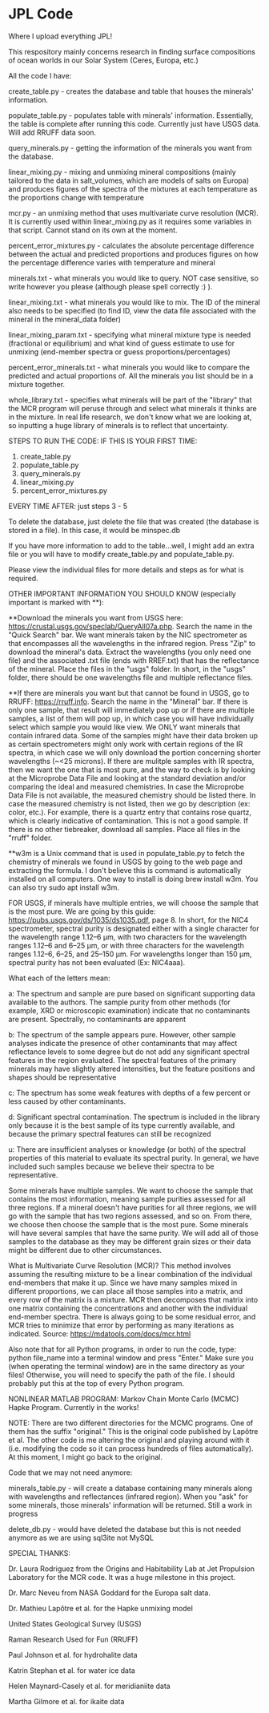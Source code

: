 # JPL Code

Where I upload everything JPL!

This respository mainly concerns research in finding surface compositions of ocean worlds in our Solar System (Ceres, Europa, etc.)

All the code I have:

create_table.py - creates the database and table that houses the minerals' information.

populate_table.py - populates table with minerals' information. Essentially, the table is complete after running this code. Currently just have USGS data. Will add RRUFF data soon.

query_minerals.py - getting the information of the minerals you want from the database.

linear_mixing.py - mixing and unmixing mineral compositions (mainly tailored to the data in salt_volumes, which are models of salts on Europa) and produces figures of the spectra of the mixtures at each temperature as the proportions change with temperature

mcr.py - an unmixing method that uses multivariate curve resolution (MCR). It is currently used within linear_mixing.py as it requires some variables in that script. Cannot stand on its own at the moment.

percent_error_mixtures.py - calculates the absolute percentage difference between the actual and predicted proportions and produces figures on how the percentage difference varies with temperature and mineral

minerals.txt - what minerals you would like to query. NOT case sensitive, so write however you please (although please spell correctly :) ).

linear_mixing.txt - what minerals you would like to mix. The ID of the mineral also needs to be specified (to find ID, view the data file associated with the mineral in the mineral_data folder)

linear_mixing_param.txt - specifying what mineral mixture type is needed (fractional or equilibrium) and what kind of guess estimate to use for unmixing (end-member spectra or guess proportions/percentages)

percent_error_minerals.txt - what minerals you would like to compare the predicted and actual proportions of. All the minerals you list should be in a mixture together.

whole_library.txt - specifies what minerals will be part of the "library" that the MCR program will peruse through and select what minerals it thinks are in the mixture. In real life research, we don't know what we are looking at, so inputting a huge library of minerals is to reflect that uncertainty.

STEPS TO RUN THE CODE:
IF THIS IS YOUR FIRST TIME:
1. create_table.py
2. populate_table.py
3. query_minerals.py
4. linear_mixing.py
5. percent_error_mixtures.py

EVERY TIME AFTER:
just steps 3 - 5

To delete the database, just delete the file that was created (the database is stored in a file). In this case, it would be minspec.db

If you have more information to add to the table...well, I might add an extra file or you will have to modify create_table.py and populate_table.py.

Please view the individual files for more details and steps as for what is required.

OTHER IMPORTANT INFORMATION YOU SHOULD KNOW (especially important is marked with **):

**Download the minerals you want from USGS here: https://crustal.usgs.gov/speclab/QueryAll07a.php. Search the name in the "Quick Search" bar. We want minerals taken by the NIC spectrometer as that encompasses all the wavelengths in the infrared region. Press "Zip" to download the mineral's data. Extract the wavelengths (you only need one file) and the associated .txt file (ends with RREF.txt) that has the reflectance of the mineral. Place the files in the "usgs" folder. In short, in the "usgs" folder, there should be one wavelengths file and multiple reflectance files.

**If there are minerals you want but that cannot be found in USGS, go to RRUFF: https://rruff.info. Search the name in the "Mineral" bar. If there is only one sample, that result will immediately pop up or if there are multiple samples, a list of them will pop up, in which case you will have individually select which sample you would like view. We ONLY want minerals that contain infrared data. Some of the samples might have their data broken up as certain spectrometers might only work with certain regions of the IR spectra, in which case we will only download the portion concerning shorter wavelengths (~<25 microns). If there are mulitple samples with IR spectra, then we want the one that is most pure, and the way to check is by looking at the Microprobe Data File and looking at the standard deviation and/or comparing the ideal and measured chemistries. In case the Microprobe Data File is not available, the measured chemistry should be listed there. In case the measured chemistry is not listed, then we go by description (ex: color, etc.). For example, there is a quartz entry that contains rose quartz, which is clearly indicative of contamination. This is not a good sample. If there is no other tiebreaker, download all samples. Place all files in the "rruff" folder.

**w3m is a Unix command that is used in populate_table.py to fetch the chemistry of minerals we found in USGS by going to the web page and extracting the formula. I don't believe this is command is automatically installed on all computers. One way to install is doing brew install w3m. You can also try sudo apt install w3m.

FOR USGS, if minerals have multiple entries, we will choose the sample that is the most pure. We are going by this guide: https://pubs.usgs.gov/ds/1035/ds1035.pdf, page 8. In short, for the NIC4 spectrometer, spectral purity is designated either with a single character for the wavelength range 1.12–6 μm, with two characters for the wavelength ranges 1.12–6 and 6–25 μm, or with three characters for the wavelength ranges 1.12–6, 6–25, and 25–150 μm. For wavelengths longer than 150 μm, spectral purity has not been evaluated (Ex: NIC4aaa). 

What each of the letters mean:

a: The spectrum and sample are pure based on significant supporting data available to the authors. The sample purity from other methods (for example, XRD or microscopic examination) indicate that no contaminants are present. Spectrally, no contaminants are apparent

b: The spectrum of the sample appears pure. However, other sample analyses indicate the presence of other contaminants that may affect reflectance levels to some degree but do not add any significant spectral features in the region evaluated. The spectral features of the primary minerals may have slightly altered intensities, but the feature positions and shapes should be representative

c: The spectrum has some weak features with depths of a few percent or less caused by other contaminants.

d:  Significant spectral contamination. The spectrum is included in the library only because it is the best sample of its type currently available, and because the primary spectral features can still be recognized

u: There are insufficient analyses or knowledge (or both) of the spectral properties of this material to evaluate its spectral purity. In general, we have included such samples because we believe their spectra to be representative.

Some minerals have multiple samples. We want to choose the sample that contains the most information, meaning sample purities assessed for all three regions. If a mineral doesn't have purities for all three regions, we will go with the sample that has two regions assessed, and so on. From there, we choose then choose the sample that is the most pure. Some minerals will have several samples that have the same purity. We will add all of those samples to the database as they may be different grain sizes or their data might be different due to other circumstances.

What is Multivariate Curve Resolution (MCR)?
This method involves assuming the resulting mixture to be a linear combination of the individual end-members that make it up. Since we have many samples mixed in different proportions, we can place all those samples into a matrix, and every row of the matrix is a mixture. MCR then decomposes that matrix into one matrix containing the concentrations and another with the individual end-member spectra. There is always going to be some residual error, and MCR tries to minimize that error by performing as many iterations as indicated. Source: https://mdatools.com/docs/mcr.html

Also note that for all Python programs, in order to run the code, type: python file_name into a terminal window and press "Enter." Make sure you (when operating the terminal window) are in the same directory as your files! Otherwise, you will need to specify the path of the file. I should probably put this at the top of every Python program.

NONLINEAR MATLAB PROGRAM: Markov Chain Monte Carlo (MCMC) Hapke Program. Currently in the works!

NOTE: There are two different directories for the MCMC programs. One of them has the suffix "original." This is the original code published by Lapôtre et al. The other code is me altering the original and playing around with it (i.e. modifying the code so it can process hundreds of files automatically). At this moment, I might go back to the original.

Code that we may not need anymore:

minerals_table.py - will create a database containing many minerals along with wavelengths and reflectances (infrared region). When you "ask" for some minerals, those minerals' information will be returned. Still a work in progress

delete_db.py - would have deleted the database but this is not needed anymore as we are using sql3ite not MySQL

SPECIAL THANKS:

Dr. Laura Rodriguez from the Origins and Habitability Lab at Jet Propulsion Laboratory for the MCR code. It was a huge milestone in this project.

Dr. Marc Neveu from NASA Goddard for the Europa salt data.

Dr. Mathieu Lapôtre et al. for the Hapke unmixing model

United States Geological Survey (USGS)

Raman Research Used for Fun (RRUFF)

Paul Johnson et al. for hydrohalite data

Katrin Stephan et al. for water ice data

Helen Maynard-Casely et al. for meridianiite data

Martha Gilmore et al. for ikaite data


